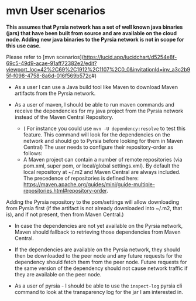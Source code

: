 # mvn User scenarios

__This assumes that Pyrsia network has a set of well known java binaries (jars) that have been built from source and are available on the cloud node. Adding new java binaries to the Pyrsia network is not in scope for this use case.__

Please refer to [mvn scenarios](<https://lucid.app/lucidchart/d5254e8f-69c5-49d9-acae-91aff72382e2/edit?viewport_loc=42%2C69%2C1912%2C1107%2C0_0&invitationId=inv_a3c2b95f-f098-4758-8a6d-016f569b572c>#)

- As a user I can use a Java build tool like Maven to download Maven artifacts from the Pyrsia network.

- As a user of maven, I should be able to run maven commands and receive the dependencies for my java project from the Pyrsia network instead of the Maven Central Repository.
  - ( For instance you could use `mvn -U dependency:resolve` to test this feature. This command will look for the dependencies on the network and should go to Pyrsia before looking for them in Maven Central)
  The user needs to configure their repository-order as follows:
  - A Maven project can contain a number of remote repositories (via pom.xml, super pom, or local/global settings.xml). By default the local repository at ~/.m2 and Maven Central are always included. The precedence of repositories is defined here: <https://maven.apache.org/guides/mini/guide-multiple-repositories.html#repository-order>.

Adding the Pyrsia repository to the pom/settings will allow downloading from Pyrsia first (if the artifact is not already downloaded into ~/.m2, that is), and if not present, then from Maven Central.)

- In case the dependencies are not yet available on the Pyrsia network, Maven should fallback to retrieving those dependencies from Maven Central.

- If the dependencies are available on the Pyrsia network, they should then be downloaded to the peer node and any future requests for the dependency should fetch them from the peer node. Future requests for the same version of the dependency should not cause network traffic if they are available on the peer node.

- As a user of pyrsia - I should be able to use the `inspect-log` pyrsia cli command to look at the transparency log for the jar I am interested in.
